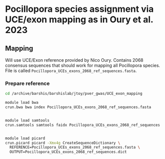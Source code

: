 # Pocillopora species assignment via UCE/exon mapping as in Oury et al. 2023

## Mapping
Will use UCE/Exon reference provided by Nico Oury. Contains 2068 consensus sequences that should work for mapping all Pocillopora species.
File is called `Pocillopora_UCEs_exons_2068_ref_sequences.fasta`.

### Prepare reference
```bash
cd /archive/barshis/barshislab/jtoy/pver_gwas/UCE_exon_mapping

module load bwa
crun.bwa bwa index Pocillopora_UCEs_exons_2068_ref_sequences.fasta


module load samtools
crun.samtools samtools faidx Pocillopora_UCEs_exons_2068_ref_sequences.fasta


module load picard
crun.picard picard -Xmx4g CreateSequenceDictionary \
  REFERENCE=Pocillopora_UCEs_exons_2068_ref_sequences.fasta \
  OUTPUT=Pocillopora_UCEs_exons_2068_ref_sequences.dict
```
